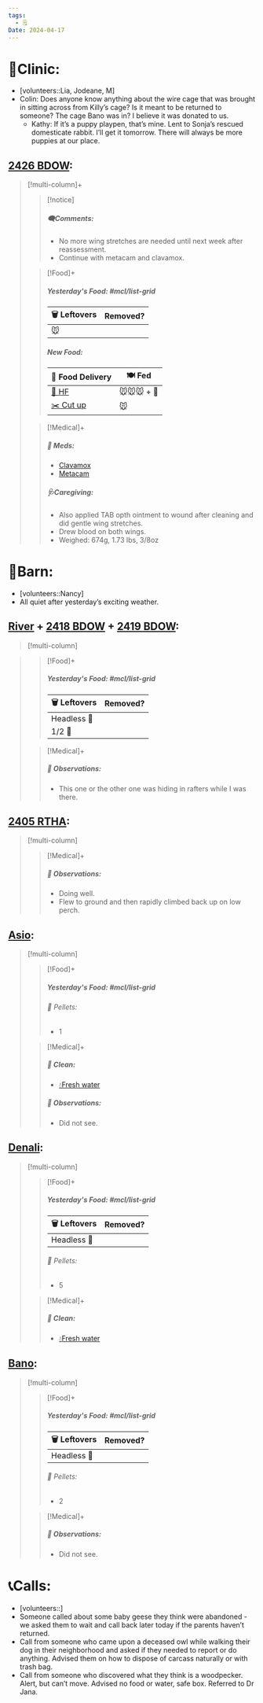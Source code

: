 ```yaml
---
tags:
  - 🗒️
Date: 2024-04-17
---
```


# 🏥Clinic:
- [volunteers::Lia, Jodeane, M]
- Colin: Does anyone know anything about the wire cage that was brought in sitting across from Killy’s cage? Is it meant to be returned to someone? The cage Bano was in? I believe it was donated to us.
	- Kathy: If it’s a puppy playpen, that’s mine. Lent to Sonja’s rescued domesticate rabbit. I’ll get it tomorrow. There will always be more puppies at our place.

## [2426 BDOW](../RARE%20Birds/2426%20BDOW.md):
> [!multi-column]+
>
>> [!notice]
>> ##### 🗨️Comments:
>> - No more wing stretches are needed until next week after reassessment.
>> - Continue with metacam and clavamox.
>
>> [!Food]+
>> ##### Yesterday's Food: #mcl/list-grid
>> |🗑️ Leftovers| Removed?
>> |---|---|
>>|🐭|
>>
>> ##### New Food:
>> |🚚 Food Delivery| 🍽️ Fed|
>> |---|---|
>>|[🫱 HF](../Admin/Codes/Handfed.md)|🐭🐭🐭 + 💊|
>>|[✂️ Cut up](../Admin/Codes/Cut%20up.md)|🐭
>
>> [!Medical]+
>> ##### 💊 Meds:
>> - [Clavamox](../Admin/Codes/Medication/Clavamox.md)
>> - [Metacam](../Admin/Codes/Medication/Metacam.md)
>>
>> ##### 🩺Caregiving:
>> - Also applied TAB opth ointment to wound after cleaning and did gentle wing stretches.
>> - Drew blood on both wings.
>> - Weighed: 674g, 1.73 lbs, 3/8oz
>>

# 🏡Barn:
- [volunteers::Nancy]
- All quiet after yesterday’s exciting weather.

## [River](../RARE%20Birds/Ed%20Birds/River.md) + [2418 BDOW](../RARE%20Birds/2418%20BDOW.md) + [2419 BDOW](../RARE%20Birds/2419%20BDOW.md):
> [!multi-column]

>
>> [!Food]+
>> ##### Yesterday's Food: #mcl/list-grid
>> |🗑️ Leftovers| Removed?
>> |---|---|
>>|Headless 🐀|
>>|1/2 🐀|
>>
>
>> [!Medical]+
>> ##### 🔭 Observations:
>> - This one or the other one was hiding in rafters while I was there.

## [2405 RTHA](../RARE%20Birds/2405%20RTHA.md):
> [!multi-column]
>
>> [!Medical]+
>> ##### 🔭 Observations:
>> - Doing well.
>> - Flew to ground and then rapidly climbed back up on low perch.

## [Asio](../RARE%20Birds/Ed%20Birds/Asio.md):
> [!multi-column]
>
>> [!Food]+
>> ##### Yesterday's Food: #mcl/list-grid
>>###### 💩 Pellets:
>>- 1
>
>> [!Medical]+
>>##### 🫧 Clean:
>>- [💧Fresh water](../Admin/Codes/Fresh%20water.md)
>>
>> ##### 🔭 Observations:
>> - Did not see.

## [Denali](../RARE%20Birds/Ed%20Birds/Denali.md):
> [!multi-column]
>
>> [!Food]+
>> ##### Yesterday's Food: #mcl/list-grid
>> |🗑️ Leftovers| Removed?
>> |---|---|
>>|Headless 🐀|
>>
>>###### 💩 Pellets:
>>- 5
>
>> [!Medical]+
>>##### 🫧 Clean:
>>- [💧Fresh water](../Admin/Codes/Fresh%20water.md)

## [Bano](../RARE%20Birds/Ed%20Birds/Bano.md):
> [!multi-column]
>
>> [!Food]+
>> ##### Yesterday's Food: #mcl/list-grid
>> |🗑️ Leftovers| Removed?
>> |---|---|
>>|Headless 🐀|
>>
>>###### 💩 Pellets:
>>- 2
>
>> [!Medical]+
>> ##### 🔭 Observations:
>> - Did not see.

# 📞Calls:
- [volunteers::]
- Someone called about some baby geese they think were abandoned - we asked them to wait and call back later today if the parents haven’t returned.
- Call from someone who came upon a deceased owl while walking their dog in their neighborhood and asked if they needed to report or do anything. Advised them on how to dispose of carcass naturally or with trash bag.
- Call from someone who discovered what they think is a woodpecker. Alert, but can’t move. Advised no food or water, safe box. Referred to Dr Jana.

